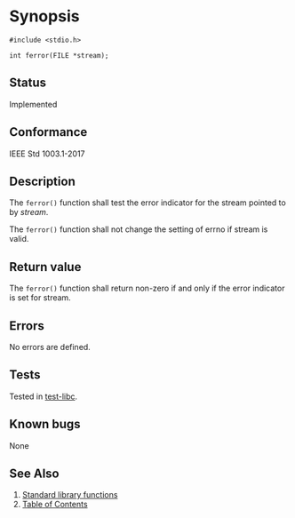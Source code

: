 # Synopsis 
`#include <stdio.h>`</br>

`int ferror(FILE *stream);`</br>

## Status
Implemented
## Conformance
IEEE Std 1003.1-2017
## Description


The `ferror()` function shall test the error indicator for the stream pointed to by _stream_.

The `ferror()` function shall not change the setting of errno if stream is valid.


## Return value


The `ferror()` function shall return non-zero if and only if the error indicator is set for stream.


## Errors


No errors are defined.


## Tests

Tested in [test-libc](https://github.com/phoenix-rtos/phoenix-rtos-tests/tree/master/libc).

## Known bugs

None

## See Also 
1. [Standard library functions](../README.md)
2. [Table of Contents](../../../README.md)
